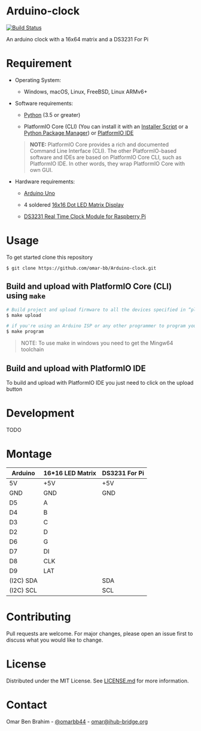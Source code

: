 # Arduino-clock

[![Build Status](https://travis-ci.org/omar-bb/Arduino-clock.svg?branch=master)](https://travis-ci.org/github/omar-bb/Arduino-clock)

An arduino clock with a 16x64 matrix and a DS3231 For Pi

# Requirement

* Operating System:
    
    - Windows, macOS, Linux, FreeBSD, Linux ARMv6+

* Software requirements:
    
    - [Python](https://www.python.org/downloads/) (3.5 or greater)

    - PlatformIO Core (CLI) (You can install it with an [Installer Script](https://docs.platformio.org/en/latest/core/installation.html#installer-script) or a [Python Package Manager](https://docs.platformio.org/en/latest/core/installation.html#python-package-manager)) or [PlatformIO IDE](https://platformio.org/install)

    > **NOTE:** PlatformIO Core provides a rich and documented Command Line Interface (CLI). The other PlatformIO-based software and IDEs are based on PlatformIO Core CLI, such as PlatformIO IDE. In other words, they wrap PlatformIO Core with own GUI.

* Hardware requirements:
    
    - [Arduino Uno](https://store.arduino.cc/arduino-uno-rev3)

    - 4 soldered [16x16 Dot LED Matrix Display](https://www.elabpeers.com/led-matrix-display.html)
    
    - [DS3231 Real Time Clock Module for Raspberry Pi](https://www.pishop.us/product/ds3231-real-time-clock-module-for-raspberry-pi/)

# Usage

To get started clone this repository

```
$ git clone https://github.com/omar-bb/Arduino-clock.git
```

## Build and upload with PlatformIO Core (CLI) using `make`

```bash
# Build project and upload firmware to all the devices specified in “platformio.ini”
$ make upload

# if you're using an Arduino ISP or any other programmer to program your arduino use the following command
$ make program
```

> NOTE: To use make in windows you need to get the Mingw64 toolchain

## Build and upload with PlatformIO IDE

To build and upload with PlatformIO IDE you just need to click on the upload button

# Development

TODO

# Montage

| Arduino   | 16*16 LED Matrix | DS3231 For Pi |
|-----------|------------------|---------------|
| 5V        | +5V              | +5V           |
| GND       | GND              | GND           |
| D5        | A                |               |
| D4        | B                |               |
| D3        | C                |               |
| D2        | D                |               |
| D6        | G                |               |
| D7        | DI               |               |
| D8        | CLK              |               |
| D9        | LAT              |               |
| (I2C) SDA |                  | SDA           |
| (I2C) SCL |                  | SCL           |

# Contributing

Pull requests are welcome. For major changes, please open an issue first to discuss what you would like to change.

# License

Distributed under the MIT License. See [LICENSE.md](LICENSE.md) for more information.

# Contact

Omar Ben Brahim - [@omarbb44](https://twitter.com/omarbb44) - omar@ihub-bridge.org
